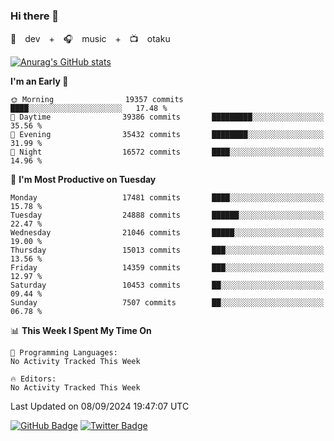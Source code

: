 ### Hi there 👋

🚀　dev　+　🎧　music　+　📺　otaku


[![Anurag's GitHub stats](https://github-readme-stats.vercel.app/api?username=koheitasaka&count_private=true&show_icons=true&theme=monokai)](https://github.com/koheitasaka/github-readme-stats)

<!--START_SECTION:waka-->
**I'm an Early 🐤** 

```text
🌞 Morning                19357 commits       ████░░░░░░░░░░░░░░░░░░░░░   17.48 % 
🌆 Daytime                39386 commits       █████████░░░░░░░░░░░░░░░░   35.56 % 
🌃 Evening                35432 commits       ████████░░░░░░░░░░░░░░░░░   31.99 % 
🌙 Night                  16572 commits       ████░░░░░░░░░░░░░░░░░░░░░   14.96 % 
```
📅 **I'm Most Productive on Tuesday** 

```text
Monday                   17481 commits       ████░░░░░░░░░░░░░░░░░░░░░   15.78 % 
Tuesday                  24888 commits       ██████░░░░░░░░░░░░░░░░░░░   22.47 % 
Wednesday                21046 commits       █████░░░░░░░░░░░░░░░░░░░░   19.00 % 
Thursday                 15013 commits       ███░░░░░░░░░░░░░░░░░░░░░░   13.56 % 
Friday                   14359 commits       ███░░░░░░░░░░░░░░░░░░░░░░   12.97 % 
Saturday                 10453 commits       ██░░░░░░░░░░░░░░░░░░░░░░░   09.44 % 
Sunday                   7507 commits        ██░░░░░░░░░░░░░░░░░░░░░░░   06.78 % 
```


📊 **This Week I Spent My Time On** 

```text
💬 Programming Languages: 
No Activity Tracked This Week

🔥 Editors: 
No Activity Tracked This Week
```


 Last Updated on 08/09/2024 19:47:07 UTC
<!--END_SECTION:waka-->

[![GitHub Badge](https://img.shields.io/badge/GitHub-100000?style=for-the-badge&logo=github&logoColor=white)](https://github.com/koheitasaka)
[![Twitter Badge](https://img.shields.io/badge/Twitter-1DA1F2?style=for-the-badge&logo=twitter&logoColor=white)](https://twitter.com/sleep_asleep_)
